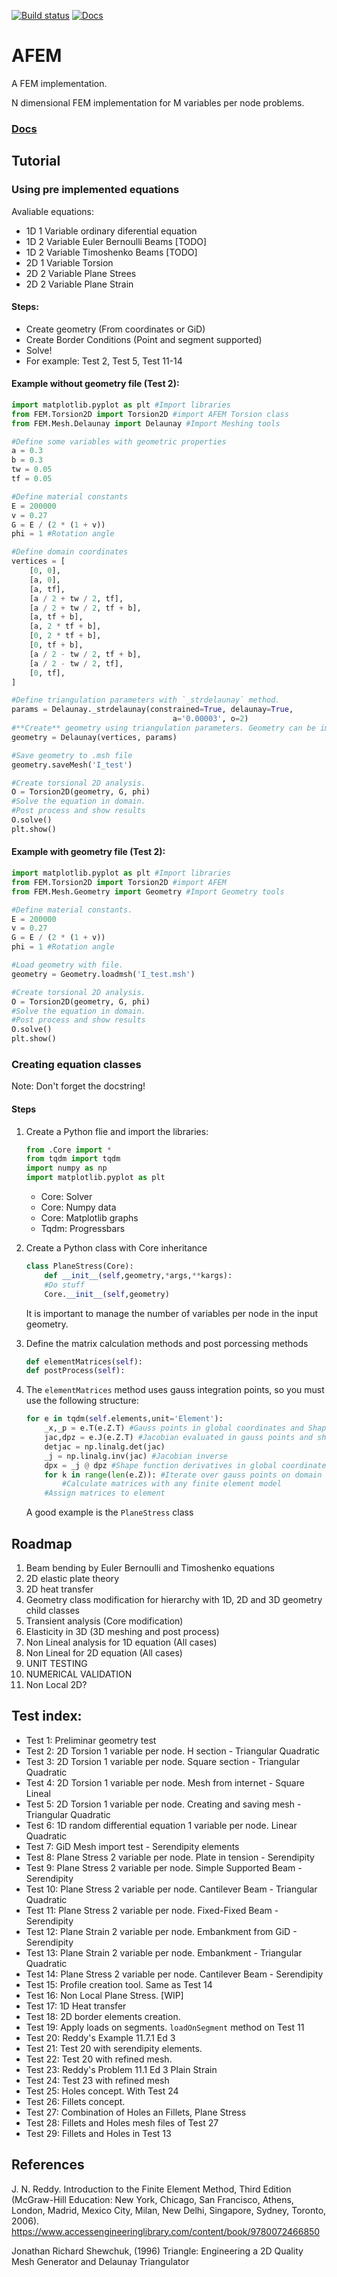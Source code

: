 [![Build status](https://github.com/ZibraMax/FEM/actions/workflows/python-publish.yml/badge.svg)](https://github.com/ZibraMax/FEM/actions/workflows/python-publish.yml)
[![Docs](https://github.com/ZibraMax/FEM/actions/workflows/docs.yml/badge.svg)](https://github.com/ZibraMax/FEM/actions/workflows/docs.yml)
# AFEM
A FEM implementation.

N dimensional FEM implementation for M variables per node problems.

### [Docs](https://zibramax.github.io/FEM/)

## Tutorial

### Using pre implemented equations

Avaliable equations:
- 1D 1 Variable ordinary diferential equation
- 1D 2 Variable Euler Bernoulli Beams [TODO]
- 1D 2 Variable Timoshenko Beams [TODO]
- 2D 1 Variable Torsion
- 2D 2 Variable Plane Strees
- 2D 2 Variable Plane Strain

#### Steps:
- Create geometry (From coordinates or GiD)
- Create Border Conditions (Point and segment supported)
- Solve!
- For example: Test 2, Test 5, Test 11-14

#### Example without geometry file (Test 2):
```python
import matplotlib.pyplot as plt #Import libraries
from FEM.Torsion2D import Torsion2D #import AFEM Torsion class
from FEM.Mesh.Delaunay import Delaunay #Import Meshing tools

#Define some variables with geometric properties
a = 0.3
b = 0.3
tw = 0.05
tf = 0.05

#Define material constants
E = 200000
v = 0.27
G = E / (2 * (1 + v))
phi = 1 #Rotation angle

#Define domain coordinates
vertices = [
    [0, 0],
    [a, 0],
    [a, tf],
    [a / 2 + tw / 2, tf],
    [a / 2 + tw / 2, tf + b],
    [a, tf + b],
    [a, 2 * tf + b],
    [0, 2 * tf + b],
    [0, tf + b],
    [a / 2 - tw / 2, tf + b],
    [a / 2 - tw / 2, tf],
    [0, tf],
]

#Define triangulation parameters with `_strdelaunay` method.
params = Delaunay._strdelaunay(constrained=True, delaunay=True,
                                    a='0.00003', o=2)
#**Create** geometry using triangulation parameters. Geometry can be imported from .msh files.
geometry = Delaunay(vertices, params)

#Save geometry to .msh file
geometry.saveMesh('I_test')

#Create torsional 2D analysis.
O = Torsion2D(geometry, G, phi)
#Solve the equation in domain.
#Post process and show results
O.solve()
plt.show()

```

#### Example with geometry file (Test 2):

```python
import matplotlib.pyplot as plt #Import libraries
from FEM.Torsion2D import Torsion2D #import AFEM
from FEM.Mesh.Geometry import Geometry #Import Geometry tools

#Define material constants.
E = 200000
v = 0.27
G = E / (2 * (1 + v))
phi = 1 #Rotation angle

#Load geometry with file.
geometry = Geometry.loadmsh('I_test.msh')

#Create torsional 2D analysis.
O = Torsion2D(geometry, G, phi)
#Solve the equation in domain.
#Post process and show results
O.solve()
plt.show()


```

### Creating equation classes

Note: Don't forget the docstring!

#### Steps
1. Create a Python flie and import the libraries:
	```python
	from .Core import *
	from tqdm import tqdm
	import numpy as np
	import matplotlib.pyplot as plt
	```

	- Core: Solver
	- Core: Numpy data
	- Core: Matplotlib graphs
	- Tqdm: Progressbars

2. Create a Python class with Core inheritance
	```python
	class PlaneStress(Core):
		def __init__(self,geometry,*args,**kargs):
		#Do stuff
		Core.__init__(self,geometry)
	```
	It is important to manage the number of variables per node in the input geometry.
3. Define the matrix calculation methods and post porcessing methods
	```python
	def elementMatrices(self):
	def postProcess(self):
	```
4. The `elementMatrices` method uses gauss integration points, so you must use the following structure:
	```python
	for e in tqdm(self.elements,unit='Element'):
		_x,_p = e.T(e.Z.T) #Gauss points in global coordinates and Shape functions evaluated in gauss points
		jac,dpz = e.J(e.Z.T) #Jacobian evaluated in gauss points and shape functions derivatives in natural coordinates
		detjac = np.linalg.det(jac)
		_j = np.linalg.inv(jac) #Jacobian inverse
		dpx = _j @ dpz #Shape function derivatives in global coordinates
		for k in range(len(e.Z)): #Iterate over gauss points on domain
			#Calculate matrices with any finite element model
		#Assign matrices to element
	```
	A good example is the `PlaneStress` class

## Roadmap

1. Beam bending by Euler Bernoulli and Timoshenko equations 
2. 2D elastic plate theory 
3. 2D heat transfer
4. Geometry class modification for hierarchy with 1D, 2D and 3D geometry child classes
5. Transient analysis (Core modification)
6. Elasticity in 3D (3D meshing and post process)
7. Non Lineal analysis for 1D equation (All cases)
8. Non Lineal for 2D equation (All cases)
9. UNIT TESTING
10. NUMERICAL VALIDATION
11. Non Local 2D?

## Test index:

- Test 1: Preliminar geometry test
- Test 2: 2D Torsion 1 variable per node. H section - Triangular Quadratic
- Test 3: 2D Torsion 1 variable per node. Square section - Triangular Quadratic
- Test 4: 2D Torsion 1 variable per node. Mesh from internet - Square Lineal
- Test 5: 2D Torsion 1 variable per node. Creating and saving mesh - Triangular Quadratic 
- Test 6: 1D random differential equation 1 variable per node. Linear Quadratic
- Test 7: GiD Mesh import test - Serendipity elements
- Test 8: Plane Stress 2 variable per node. Plate in tension - Serendipity
- Test 9: Plane Stress 2 variable per node. Simple Supported Beam - Serendipity
- Test 10: Plane Stress 2 variable per node. Cantilever Beam - Triangular Quadratic
- Test 11: Plane Stress 2 variable per node. Fixed-Fixed Beam - Serendipity
- Test 12: Plane Strain 2 variable per node. Embankment from GiD - Serendipity
- Test 13: Plane Strain 2 variable per node. Embankment - Triangular Quadratic
- Test 14: Plane Stress 2 variable per node. Cantilever Beam - Serendipity
- Test 15: Profile creation tool. Same as Test 14
- Test 16: Non Local Plane Stress. [WIP]
- Test 17: 1D Heat transfer
- Test 18: 2D border elements creation.
- Test 19: Apply loads on segments. `loadOnSegment` method on Test 11
- Test 20: Reddy's Example 11.7.1 Ed 3 
- Test 21: Test 20 with serendipity elements.
- Test 22: Test 20 with refined mesh.
- Test 23: Reddy's Problem 11.1 Ed 3 Plain Strain
- Test 24: Test 23 with refined mesh
- Test 25: Holes concept. With Test 24
- Test 26: Fillets concept.
- Test 27: Combination of Holes an Fillets, Plane Stress
- Test 28: Fillets and Holes mesh files of Test 27
- Test 29: Fillets and Holes in Test 13

## References

J. N. Reddy. Introduction to the Finite Element Method, Third Edition (McGraw-Hill Education: New York, Chicago, San Francisco, Athens, London, Madrid, Mexico City, Milan, New Delhi, Singapore, Sydney, Toronto, 2006). https://www.accessengineeringlibrary.com/content/book/9780072466850

Jonathan Richard Shewchuk, (1996) Triangle: Engineering a 2D Quality Mesh Generator and Delaunay Triangulator
